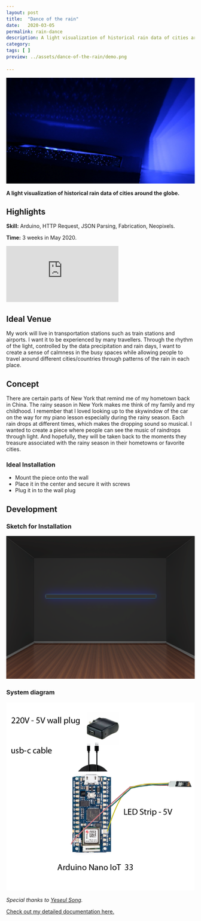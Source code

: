 ```yaml
---
layout: post
title:  "Dance of the rain"
date:   2020-03-05
permalink: rain-dance
description: A light visualization of historical rain data of cities around the globe.
category: 
tags: [ ]
preview: ../assets/dance-of-the-rain/demo.png

---
```


![assets/dance-of-the-rain/demo.png](assets/dance-of-the-rain/demo.png)

**A light visualization of historical rain data of cities around the globe.**

## Highlights

**Skill:** Arduino, HTTP Request, JSON Parsing, Fabrication, Neopixels.

**Time:** 3 weeks in May 2020.

<div class="iframe-container">
<iframe class="responsive-iframe" src="https://player.vimeo.com/video/416689757" frameborder="0" allow="autoplay; fullscreen" allowfullscreen></iframe>
</div>


## Ideal Venue

My work will live in transportation stations such as train stations and airports. I want it to be experienced by many travellers. Through the rhythm of the light, controlled by the data precipitation and rain days, I want to create a sense of calmness in the busy spaces while allowing people to travel around different cities/countries through patterns of the rain in each place.

## Concept

There are certain parts of New York that remind me of my hometown back in China. The rainy season in New York makes me think of my family and my childhood. I remember that I loved looking up to the skywindow of the car on the way for my piano lesson especially during the rainy season. Each rain drops at different times, which makes the dropping sound so musical. I wanted to create a piece where people can see the music of raindrops through light. And hopefully, they will be taken back to the moments they treasure associated with the rainy season in their hometowns or favorite cities.

### Ideal Installation

- Mount the piece onto the wall
- Place it in the center and secure it with screws
- Plug it in to the wall plug

## Development

### Sketch for Installation

![assets/dance-of-the-rain/installation-sketch.png](assets/dance-of-the-rain/installation-sketch.png)

### System diagram

![assets/dance-of-the-rain/systematic%20diargram%20-%20%20dance%20of%20the%20rain.png](assets/dance-of-the-rain/systematic%20diargram%20-%20%20dance%20of%20the%20rain.png)

*Special thanks to [Yeseul Song](https://yeseul.com/).*

[Check out my detailed documentation here.](https://yitingliu97.wordpress.com/2020/05/05/dance-of-the-rain/)